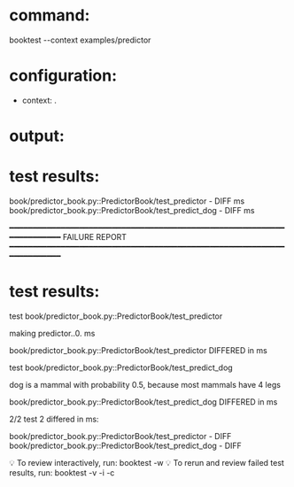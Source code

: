 # command:

booktest --context examples/predictor

# configuration:

 * context: .

# output:


# test results:

  book/predictor_book.py::PredictorBook/test_predictor - DIFF <number> ms
  book/predictor_book.py::PredictorBook/test_predict_dog - DIFF <number> ms

━━━━━━━━━━━━━━━━━━━━━━━━━━━━━━━━━━━━━━━━━━━━━━━━━━━━━━━━━━━━━━━━━━━━━━
FAILURE REPORT
━━━━━━━━━━━━━━━━━━━━━━━━━━━━━━━━━━━━━━━━━━━━━━━━━━━━━━━━━━━━━━━━━━━━━━


# test results:

test book/predictor_book.py::PredictorBook/test_predictor

  making predictor..0.<number> ms

book/predictor_book.py::PredictorBook/test_predictor DIFFERED in <number> ms

test book/predictor_book.py::PredictorBook/test_predict_dog

  dog is a mammal with probability 0.5,
  because most mammals have 4 legs

book/predictor_book.py::PredictorBook/test_predict_dog DIFFERED in <number> ms


2/2 test 2 differed in <number> ms:

  book/predictor_book.py::PredictorBook/test_predictor - DIFF
  book/predictor_book.py::PredictorBook/test_predict_dog - DIFF


💡 To review interactively, run: booktest -w
💡 To rerun and review failed test results, run: booktest -v -i -c


